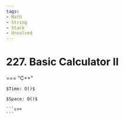 ```yaml
---
tags:
- Math
- String
- Stack
- Unsolved
---
```



# 227. Basic Calculator II

=== "C++"

    $Time: O()$

    $Space: O()$

    ```c++
    ```